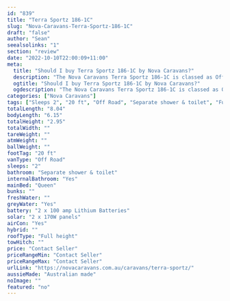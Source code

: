 ```yaml
---
id: "839"
title: "Terra Sportz 186-1C"
slug: "Nova-Caravans-Terra-Sportz-186-1C"
draft: "false"
author: "Sean"
seealsolinks: "1"
section: "review"
date: "2022-10-10T22:00:09+11:00"
meta:
  title: "Should I buy Terra Sportz 186-1C by Nova Caravans?"
  description: "The Nova Caravans Terra Sportz 186-1C is classed as Off Road, and sleeps 2 people. It is Australian made and comes in at 20 ft. It generally has Separate shower & toilet."
  ogtitle: "Should I buy Terra Sportz 186-1C by Nova Caravans?"
  ogdescription: "The Nova Caravans Terra Sportz 186-1C is classed as Off Road, and sleeps 2 people. It is Australian made and comes in at 20 ft. It generally has Separate shower & toilet."
categories: ["Nova Caravans"]
tags: ["Sleeps 2", "20 ft", "Off Road", "Separate shower & toilet", "Full height", "Price Unknown"]
totalLength: "8.04"
bodyLength: "6.15"
totalHeight: "2.95"
totalWidth: ""
tareWeight: ""
atmWeight: ""
ballWeight: ""
footTag: "20 ft"
vanType: "Off Road"
sleeps: "2"
bathroom: "Separate shower & toilet"
internalBathroom: "Yes"
mainBed: "Queen"
bunks: ""
freshWater: ""
greyWater: "Yes"
battery: "2 x 100 amp Lithium Batteries"
solar: "2 x 170W panels"
airCon: "Yes"
hybrid: ""
roofType: "Full height"
towHitch: ""
price: "Contact Seller"
priceRangeMin: "Contact Seller"
priceRangeMax: "Contact Seller"
urlLink: "https://novacaravans.com.au/caravans/terra-sportz/"
aussieMade: "Australian made"
noImage: ""
featured: "no"
---
```

